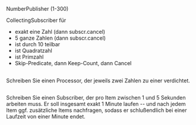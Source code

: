 ##

NumberPublisher (1-300)

CollectingSubscriber für

* exakt eine Zahl (dann subscr.cancel)
* 5 ganze Zahlen (dann subscr.cancel)
* ist durch 10 teilbar
* ist Quadratzahl
* ist Primzahl
* Skip-Predicate, dann Keep-Count, dann Cancel


## 

Schreiben Sie einen Processor, der jeweils zwei Zahlen zu einer verdichtet.

## 

Schreiben Sie einen Subscriber, der pro Item zwischen 1 und 5 Sekunden arbeiten muss. Er soll 
insgesamt exakt 1 Minute laufen -- und nach jedem Item ggf. zusätzliche Items nachfragen, sodass
er schlußendlich bei einer Laufzeit von einer Minute endet.